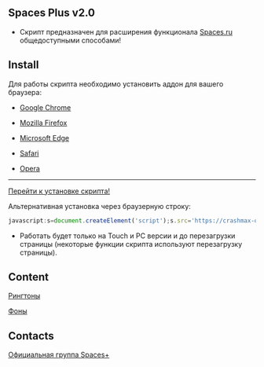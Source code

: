 ## Spaces Plus v2.0

- Скрипт предназначен для расширения функционала [Spaces.ru](http://spaces.ru) общедоступными способами!

## Install

Для работы скрипта необходимо установить аддон для вашего браузера:

- [Google Chrome](https://chrome.google.com/webstore/detail/tampermonkey/dhdgffkkebhmkfjojejmpbldmpobfkfo)

- [Mozilla Firefox](https://addons.mozilla.org/ru/firefox/addon/greasemonkey/)

- [Microsoft Edge](https://www.microsoft.com/store/p/tampermonkey/9nblggh5162s)

- [Safari](http://tampermonkey.net/?browser=safari)

- [Opera](https://addons.opera.com/ru/extensions/details/tampermonkey-beta/)

---

[Перейти к установке скрипта!](https://crashmax-off.github.io/spaces_plus.user.js)

Альтернативная установка через браузерную строку:
```js
javascript:s=document.createElement('script');s.src='https://crashmax-off.github.io/spaces_plus.min.js';document.getElementsByTagName('head')[0].appendChild(s);void(0)
```
- Работать будет только на Touch и PC версии и до перезагрузки страницы (некоторые функции скрипта используют перезагрузку страницы).

## Content

[Рингтоны](https://crashmax-off.github.io/sn/)

[Фоны](https://crashmax-off.github.io/bg/)

## Contacts

[Официальная группа Spaces+](http://spaces.ru/comm/show/?address=Extension "Баги и предложения")
